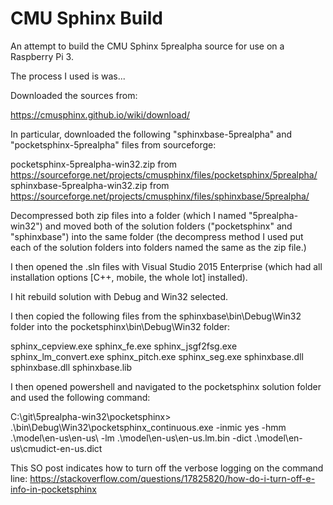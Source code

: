 # CMU Sphinx Build

An attempt to build the CMU Sphinx 5prealpha source for use on a Raspberry Pi 3.

The process I used is was...

Downloaded the sources from:

https://cmusphinx.github.io/wiki/download/

In particular, downloaded the following "sphinxbase-5prealpha" and "pocketsphinx-5prealpha" files from sourceforge:

pocketsphinx-5prealpha-win32.zip from https://sourceforge.net/projects/cmusphinx/files/pocketsphinx/5prealpha/
sphinxbase-5prealpha-win32.zip from https://sourceforge.net/projects/cmusphinx/files/sphinxbase/5prealpha/

Decompressed both zip files into a folder (which I named "5prealpha-win32") and moved both of the solution folders ("pocketsphinx" and "sphinxbase") into the same folder (the decompress method I used put each of the solution folders into folders named the same as the zip file.)

I then opened the .sln files with Visual Studio 2015 Enterprise (which had all installation options [C++, mobile, the whole lot] installed).

I hit rebuild solution with Debug and Win32 selected.

I then copied the following files from the sphinxbase\bin\Debug\Win32 folder into the pocketsphinx\bin\Debug\Win32 folder:

sphinx_cepview.exe
sphinx_fe.exe
sphinx_jsgf2fsg.exe
sphinx_lm_convert.exe
sphinx_pitch.exe
sphinx_seg.exe
sphinxbase.dll
sphinxbase.dll
sphinxbase.lib

I then opened powershell and navigated to the pocketsphinx solution folder and used the following command:

C:\git\5prealpha-win32\pocketsphinx> .\bin\Debug\Win32\pocketsphinx_continuous.exe -inmic yes -hmm .\model\en-us\en-us\ -lm .\model\en-us\en-us.lm.bin -dict .\model\en-us\cmudict-en-us.dict

This SO post indicates how to turn off the verbose logging on the command line:
https://stackoverflow.com/questions/17825820/how-do-i-turn-off-e-info-in-pocketsphinx
